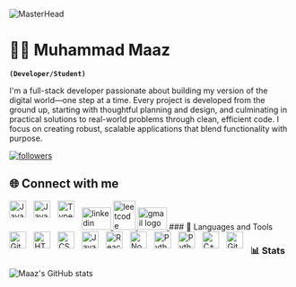 ![MasterHead](https://www.hays.com.au/documents/3173609/3716998/Image_Tech_Job_Software_Developer_LandingPage.jpg/482fcd02-18cd-7adc-69ec-2810709139af?t=1618902865233)
# 🏄‍♂️ Muhammad Maaz

**`(Developer/Student)`**

I'm a full-stack developer passionate about building my version of the digital world—one step at a time. Every project is developed from the ground up, starting with thoughtful planning and design, and culminating in practical solutions to real-world problems through clean, efficient code. I focus on creating robust, scalable applications that blend functionality with purpose.

   <p align="left">
      <a href="https://github.com/maaz2022">
         <img alt="followers" title="Follow me on Github" src="https://custom-icon-badges.demolab.com/github/followers/maaz2022?color=236ad3&labelColor=1155ba&style=for-the-badge&logo=person-add&label=Follow&logoColor=white"/></a>

## 🌐 Connect with me

  <a href="https://www.linkedin.com/in/md-tehseen-khan/](https://www.linkedin.com/in/maaz-nazeer-672135231/" target="_blank">
    <img 
      src="https://raw.githubusercontent.com/maurodesouza/profile-readme-generator/master/src/assets/icons/social/linkedin/default.svg" 
      width="52" 
      height="40" 
      alt="linkedin logo"  
    />
  </a>
  <a href="https://leetcode.com/MdTehseenKhan/](https://leetcode.com/u/md_maaz/" target="blank">
    <img 
      src="https://raw.githubusercontent.com/rahuldkjain/github-profile-readme-generator/master/src/images/icons/Social/leet-code.svg" 
      width="40" 
      height="52" 
      alt="leetcode logo" 
    />
  </a>
  <a href="mailto:maaznazeer098@gmail.com" target="_blank">
    <img 
      src="https://raw.githubusercontent.com/maurodesouza/profile-readme-generator/master/src/assets/icons/social/gmail/default.svg" 
      width="52" 
      height="40" 
      alt="gmail logo"  
    />
  </a>
### 🧰 Languages and Tools

<img align="left" alt="Java" width="30px" style="padding-right:10px;" src="https://cdn.jsdelivr.net/gh/devicons/devicon@latest/icons/nextjs/nextjs-original.svg"/>
<img align="left" alt="Java" width="30px" style="padding-right:10px;" src="https://cdn.jsdelivr.net/gh/devicons/devicon/icons/java/java-original.svg"/>
<img align="left" alt="TypeScript" width="30px" style="padding-right:10px;" src="https://cdn.jsdelivr.net/gh/devicons/devicon/icons/typescript/typescript-plain.svg" />
<img align="left" alt="Git" width="30px" style="padding-right:10px;" src="https://cdn.jsdelivr.net/gh/devicons/devicon/icons/git/git-original.svg" />
<img align="left" alt="HTML" width="30px" style="padding-right:10px;" src="https://cdn.jsdelivr.net/gh/devicons/devicon/icons/html5/html5-plain.svg" />
<img align="left" alt="CSS" width="30px" style="padding-right:10px;" src="https://cdn.jsdelivr.net/gh/devicons/devicon/icons/css3/css3-plain.svg" />
<img align="left" alt="JavaScript" width="30px" style="padding-right:10px;" src="https://cdn.jsdelivr.net/gh/devicons/devicon/icons/javascript/javascript-plain.svg" />
<img align="left" alt="React" width="30px" style="padding-right:10px;" src="https://cdn.jsdelivr.net/gh/devicons/devicon/icons/react/react-original.svg" />
<img align="left" alt="NodeJS" width="30px" style="padding-right:10px;" src="https://cdn.jsdelivr.net/gh/devicons/devicon/icons/nodejs/nodejs-original.svg" />
<img align="left" alt="Python" width="30px" style="padding-right:10px;" src="https://cdn.jsdelivr.net/gh/devicons/devicon/icons/python/python-plain.svg" />
<img align="left" alt="Python" width="30px" style="padding-right:10px;" src="https://cdn.jsdelivr.net/gh/devicons/devicon@latest/icons/mysql/mysql-original-wordmark.svg"/>
<img align="left" alt="C++" width="30px" style="padding-right:10px;" src="https://cdn.jsdelivr.net/gh/devicons/devicon/icons/cplusplus/cplusplus-line.svg" />
<img align="left" alt="GitHub" width="30px" style="padding-right:10px;" src="https://cdn.jsdelivr.net/gh/devicons/devicon/icons/github/github-original.svg" />
<br />

### 📊 Stats

![Maaz's GitHub stats](https://github-readme-stats.vercel.app/api?username=maaz2022&show_icons=true&theme=gruvbox)

<!-- ![GitHub Streak](https://streak-stats.demolab.com?user=maaz2022&theme=gruvbox&border_radius=4.5) -->

#
<!--
<details>

  
[website]: https://muhammadmaazportfolio.vercel.app
